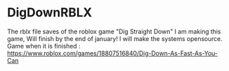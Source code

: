 # DigDownRBLX
The rblx file saves of the roblox game "Dig Straight Down"
I am making this game, Will finish by the end of january! I will make the systems opensource.
Game when it is finished : https://www.roblox.com/games/18807516840/Dig-Down-As-Fast-As-You-Can
